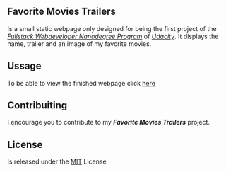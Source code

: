 ## Favorite Movies Trailers

Is a small static webpage only designed for being the first project of the _[Fullstack Webdeveloper Nanodegree Program](https://bit.ly/1EA7MCq)_ of _[Udacity](https://www.udacity.com/)_.
It displays the name, trailer and an image of my favorite movies.

## Ussage

To be able to view the finished webpage click [here](https://bit.ly/2qnb4ud)

## Contribuiting 

I encourage you to contribute to my **_Favorite Movies Trailers_** project.

## License

Is released under the [MIT](https://bit.ly/2v2QSDB) License
